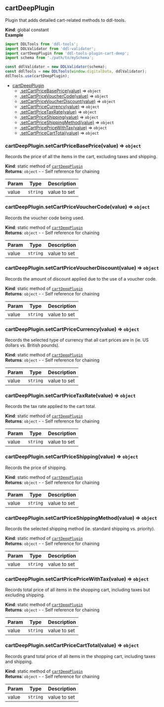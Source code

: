 <a name="cartDeepPlugin"></a>

## cartDeepPlugin
Plugin that adds detailed cart-related methods to ddl-tools.

**Kind**: global constant  
**Example**  
```js
import DDLTools from 'ddl-tools';
import DDLValidator from 'ddl-validator';
import cartDeepPlugin from 'ddl-tools-plugin-cart-deep';
import schema from './path/to/mySchema';

const ddlValidator = new DDLValidator(schema);
const ddlTools = new DDLTools(window.digitalData, ddlValidator);
ddlTools.use(cartDeepPlugin);
```

* [cartDeepPlugin](#cartDeepPlugin)
    * [.setCartPriceBasePrice(value)](#cartDeepPlugin.setCartPriceBasePrice) ⇒ <code>object</code>
    * [.setCartPriceVoucherCode(value)](#cartDeepPlugin.setCartPriceVoucherCode) ⇒ <code>object</code>
    * [.setCartPriceVoucherDiscount(value)](#cartDeepPlugin.setCartPriceVoucherDiscount) ⇒ <code>object</code>
    * [.setCartPriceCurrency(value)](#cartDeepPlugin.setCartPriceCurrency) ⇒ <code>object</code>
    * [.setCartPriceTaxRate(value)](#cartDeepPlugin.setCartPriceTaxRate) ⇒ <code>object</code>
    * [.setCartPriceShipping(value)](#cartDeepPlugin.setCartPriceShipping) ⇒ <code>object</code>
    * [.setCartPriceShippingMethod(value)](#cartDeepPlugin.setCartPriceShippingMethod) ⇒ <code>object</code>
    * [.setCartPricePriceWithTax(value)](#cartDeepPlugin.setCartPricePriceWithTax) ⇒ <code>object</code>
    * [.setCartPriceCartTotal(value)](#cartDeepPlugin.setCartPriceCartTotal) ⇒ <code>object</code>

<a name="cartDeepPlugin.setCartPriceBasePrice"></a>

### cartDeepPlugin.setCartPriceBasePrice(value) ⇒ <code>object</code>
Records the price of all the items in the cart, excluding taxes and
shipping.

**Kind**: static method of [<code>cartDeepPlugin</code>](#cartDeepPlugin)  
**Returns**: <code>object</code> - - Self reference for chaining  

| Param | Type | Description |
| --- | --- | --- |
| value | <code>string</code> | value to set |

<a name="cartDeepPlugin.setCartPriceVoucherCode"></a>

### cartDeepPlugin.setCartPriceVoucherCode(value) ⇒ <code>object</code>
Records the voucher code being used.

**Kind**: static method of [<code>cartDeepPlugin</code>](#cartDeepPlugin)  
**Returns**: <code>object</code> - - Self reference for chaining  

| Param | Type | Description |
| --- | --- | --- |
| value | <code>string</code> | value to set |

<a name="cartDeepPlugin.setCartPriceVoucherDiscount"></a>

### cartDeepPlugin.setCartPriceVoucherDiscount(value) ⇒ <code>object</code>
Records the amount of discount applied due to the use of a voucher code.

**Kind**: static method of [<code>cartDeepPlugin</code>](#cartDeepPlugin)  
**Returns**: <code>object</code> - - Self reference for chaining  

| Param | Type | Description |
| --- | --- | --- |
| value | <code>string</code> | value to set |

<a name="cartDeepPlugin.setCartPriceCurrency"></a>

### cartDeepPlugin.setCartPriceCurrency(value) ⇒ <code>object</code>
Records the selected type of currency that all cart prices are in (ie. US
dollars vs. British pounds).

**Kind**: static method of [<code>cartDeepPlugin</code>](#cartDeepPlugin)  
**Returns**: <code>object</code> - - Self reference for chaining  

| Param | Type | Description |
| --- | --- | --- |
| value | <code>string</code> | value to set |

<a name="cartDeepPlugin.setCartPriceTaxRate"></a>

### cartDeepPlugin.setCartPriceTaxRate(value) ⇒ <code>object</code>
Records the tax rate applied to the cart total.

**Kind**: static method of [<code>cartDeepPlugin</code>](#cartDeepPlugin)  
**Returns**: <code>object</code> - - Self reference for chaining  

| Param | Type | Description |
| --- | --- | --- |
| value | <code>string</code> | value to set |

<a name="cartDeepPlugin.setCartPriceShipping"></a>

### cartDeepPlugin.setCartPriceShipping(value) ⇒ <code>object</code>
Records the price of shipping.

**Kind**: static method of [<code>cartDeepPlugin</code>](#cartDeepPlugin)  
**Returns**: <code>object</code> - - Self reference for chaining  

| Param | Type | Description |
| --- | --- | --- |
| value | <code>string</code> | value to set |

<a name="cartDeepPlugin.setCartPriceShippingMethod"></a>

### cartDeepPlugin.setCartPriceShippingMethod(value) ⇒ <code>object</code>
Records the selected shipping method (ie. standard shipping vs. priority).

**Kind**: static method of [<code>cartDeepPlugin</code>](#cartDeepPlugin)  
**Returns**: <code>object</code> - - Self reference for chaining  

| Param | Type | Description |
| --- | --- | --- |
| value | <code>string</code> | value to set |

<a name="cartDeepPlugin.setCartPricePriceWithTax"></a>

### cartDeepPlugin.setCartPricePriceWithTax(value) ⇒ <code>object</code>
Records total price of all items in the shopping cart, including taxes but
excluding shipping.

**Kind**: static method of [<code>cartDeepPlugin</code>](#cartDeepPlugin)  
**Returns**: <code>object</code> - - Self reference for chaining  

| Param | Type | Description |
| --- | --- | --- |
| value | <code>string</code> | value to set |

<a name="cartDeepPlugin.setCartPriceCartTotal"></a>

### cartDeepPlugin.setCartPriceCartTotal(value) ⇒ <code>object</code>
Records grand total price of all items in the shopping cart, including
taxes and shipping.

**Kind**: static method of [<code>cartDeepPlugin</code>](#cartDeepPlugin)  
**Returns**: <code>object</code> - - Self reference for chaining  

| Param | Type | Description |
| --- | --- | --- |
| value | <code>string</code> | value to set |

